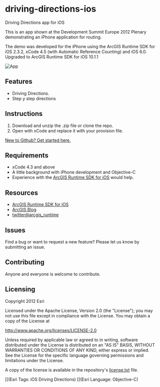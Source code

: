 # driving-directions-ios

Driving Directions app for iOS

This is an app shown at the Development Summit Europe 2012 Plenary demonstrating an iPhone application for routing.

The demo was developed for the iPhone using the ArcGIS Runtime SDK for iOS 2.3.2, xCode 4.5 (with Automatic Reference Counting) and iOS 6.0. Upgraded to ArcGIS Runtime SDK for iOS 10.1.1

![App](https://raw.github.com/ArcGIS/driving-directions-ios/master/picture.png)

## Features
* Driving Directions.
* Step y step directions

## Instructions

1. Download and unzip the .zip file or clone the repo.
2. Open with xCode and replace it with your provision file.

[New to Github? Get started here.](https://github.com/)

## Requirements

* xCode 4.3 and above
* A little background with iPhone development and Objective-C
* Experience with the [ArcGIS Runtime SDK for iOS](http://www.esri.com/) would help.

## Resources

* [ArcGIS Runtime SDK for iOS](http://resources.arcgis.com/en/communities/runtime-ios-sdk/)
* [ArcGIS Blog](http://blogs.esri.com/esri/arcgis/)
* [twitter@arcgis_runtime](http://twitter.com/arcgis_runtime)

## Issues

Find a bug or want to request a new feature?  Please let us know by submitting an issue.

## Contributing

Anyone and everyone is welcome to contribute. 

## Licensing
Copyright 2012 Esri

Licensed under the Apache License, Version 2.0 (the "License");
you may not use this file except in compliance with the License.
You may obtain a copy of the License at

   http://www.apache.org/licenses/LICENSE-2.0

Unless required by applicable law or agreed to in writing, software
distributed under the License is distributed on an "AS IS" BASIS,
WITHOUT WARRANTIES OR CONDITIONS OF ANY KIND, either express or implied.
See the License for the specific language governing permissions and
limitations under the License.

A copy of the license is available in the repository's [license.txt]( https://raw.github.com/Esri/switch-basemaps-js/master/license.txt) file.

[](Esri Tags: iOS Driving Directions)
[](Esri Language: Objective-C)

